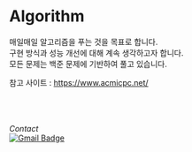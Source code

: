 # Algorithm
매일매일 알고리즘을 푸는 것을 목표로 합니다.<br>
구현 방식과 성능 개선에 대해 계속 생각하고자 합니다.<br>
모든 문제는 백준 문제에 기반하여 풀고 있습니다.<br>

참고 사이트 : https://www.acmicpc.net/ <br>

<br><br><br>
_Contact_<br>
[![Gmail Badge](https://img.shields.io/badge/Gmail-d14836?style=flat-square&logo=Gmail&logoColor=white&link=mailto:hschoi5542@gmail.com)](mailto:hschoi5542@gmail.com)
